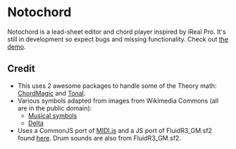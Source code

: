 # Notochord

Notochord is a lead-sheet editor and chord player inspired by iReal Pro. It's still in development so expect bugs and missing functionality. Check out [the demo](https://notochord.github.io/notochord/demo/).

## Credit
* This uses 2 awesome packages to handle some of the Theory math:  [ChordMagic](https://github.com/nolanlawson/chord-magic) and [Tonal](https://github.com/danigb/tonal).
* Various symbols adapted from images from Wikimedia Commons (all are in the public domain):
   * [Musical symbols](https://commons.wikimedia.org/wiki/Category:SVG_musical_notation)
   * [Delta](https://commons.wikimedia.org/wiki/File:Greek_uc_delta.svg)
* Uses a CommonJS port of [MIDI.js](https://github.com/mudcube/MIDI.js) and a JS port of FluidR3_GM.sf2 found [here](https://github.com/gleitz/midi-js-soundfonts). Drum sounds are also from FluidR3_GM.sf2.
